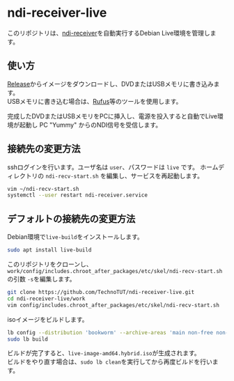 # ndi-receiver-live
このリポジトリは、[ndi-receiver](https://github.com/TechnoTUT/ndi-receiver)を自動実行するDebian Live環境を管理します。
## 使い方
[Release](https://github.com/TechnoTUT/ndi-receiver-live/releases)からイメージをダウンロードし、DVDまたはUSBメモリに書き込みます。  
USBメモリに書き込む場合は、[Rufus](https://rufus.ie/)等のツールを使用します。  

完成したDVDまたはUSBメモリをPCに挿入し、電源を投入すると自動でLive環境が起動し PC "Yummy" からのNDI信号を受信します。

## 接続先の変更方法
sshログインを行います。ユーザ名は `user`、パスワードは `live` です。
ホームディレクトリの `ndi-recv-start.sh` を編集し、サービスを再起動します。
```bash
vim ~/ndi-recv-start.sh
systemctl --user restart ndi-receiver.service
```

## デフォルトの接続先の変更方法
Debian環境で`live-build`をインストールします。
```bash
sudo apt install live-build
```
このリポジトリをクローンし、`work/config/includes.chroot_after_packages/etc/skel/ndi-recv-start.sh`の引数 `-s`を編集します。
```bash
git clone https://github.com/TechnoTUT/ndi-receiver-live.git
cd ndi-receiver-live/work
vim config/includes.chroot_after_packages/etc/skel/ndi-recv-start.sh
```
isoイメージをビルドします。
```bash
lb config --distribution 'bookworm' --archive-areas 'main non-free non-free-firmware contrib' --bootappend-live 'boot=live components keyboard-layouts=jp splash'
sudo lb build
```
ビルドが完了すると、`live-image-amd64.hybrid.iso`が生成されます。  
ビルドをやり直す場合は、`sudo lb clean`を実行してから再度ビルドを行います。